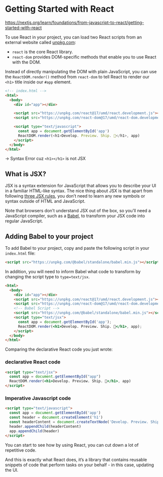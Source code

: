 # Getting Started with React

https://nextjs.org/learn/foundations/from-javascript-to-react/getting-started-with-react

To use React in your project, you can load two React scripts from an external website called [unpkg.com](https://unpkg.com/):

* `react` is the core React library.
* `react-dom` provides DOM-specific methods that enable you to use React with the DOM.

Instead of directly manipulating the DOM with plain JavaScript, you can use the `ReactDOM.render()` method from `react-dom` to tell React to render our `<h1>` title inside our `#app` element.

```html
<!-- index.html -->
<html>
  <body>
    <div id="app"></div>

    <script src="https://unpkg.com/react@17/umd/react.development.js"></script>
    <script src="https://unpkg.com/react-dom@17/umd/react-dom.development.js"></script>

    <script type="text/javascript">
      const app = document.getElementById('app')
      ReactDOM.render(<h1>Develop. Preview. Ship. 🚀</h1>, app)
    </script>
  </body>
</html>
```

-> Syntax Error cuz `<h1></h1>` is not JSX

## What is JSX?

JSX is a syntax extension for JavaScript that allows you to describe your UI in a familiar HTML-like syntax. The nice thing about JSX is that apart from following [three JSX rules](https://beta.reactjs.org/learn/writing-markup-with-jsx#the-rules-of-jsx), you don’t need to learn any new symbols or syntax outside of HTML and JavaScript.

Note that browsers don’t understand JSX out of the box, so you’ll need a JavaScript compiler, such as a [Babel](https://babeljs.io/), to transform your JSX code into regular JavaScript.

## Adding Babel to your project

To add Babel to your project, copy and paste the following script in your `index.html` file:

```html
<script src="https://unpkg.com/@babel/standalone/babel.min.js"></script>
```

In addition, you will need to inform Babel what code to transform by changing the script type to `type=text/jsx`.

```html
<html>
  <body>
    <div id="app"></div>
    <script src="https://unpkg.com/react@17/umd/react.development.js"></script>
    <script src="https://unpkg.com/react-dom@17/umd/react-dom.development.js"></script>
    <!-- Babel Script -->
    <script src="https://unpkg.com/@babel/standalone/babel.min.js"></script>
    <script type="text/jsx">
      const app = document.getElementById('app');
      ReactDOM.render(<h1>Develop. Preview. Ship. 🚀</h1>, app);
    </script>
  </body>
</html>
```


Comparing the declarative React code you just wrote:

### declarative React code

```html
<script type="text/jsx">
  const app = document.getElementById("app")
  ReactDOM.render(<h1>Develop. Preview. Ship. 🚀</h1>, app)
</script>
```

### Imperative Javascript code

```html
<script type="text/javascript">
  const app = document.getElementById('app')
  const header = document.createElement('h1')
  const headerContent = document.createTextNode('Develop. Preview. Ship. 🚀')
  header.appendChild(headerContent)
  app.appendChild(header)
</script>
```

You can start to see how by using React, you can cut down a lot of repetitive code.

And this is exactly what React does, it’s a library that contains reusable snippets of code that perform tasks on your behalf - in this case, updating the UI.

